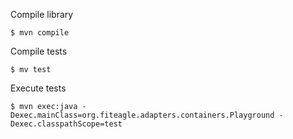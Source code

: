 Compile library

	$ mvn compile
	
Compile tests
	
	$ mv test

Execute tests
	
	$ mvn exec:java -Dexec.mainClass=org.fiteagle.adapters.containers.Playground -Dexec.classpathScope=test